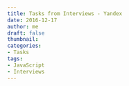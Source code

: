 ```yaml
---
title: Tasks from Interviews - Yandex
date: 2016-12-17
author: me
draft: false
thumbnail:
categories:
- Tasks
tags:
- JavaScript
- Interviews
---
```

